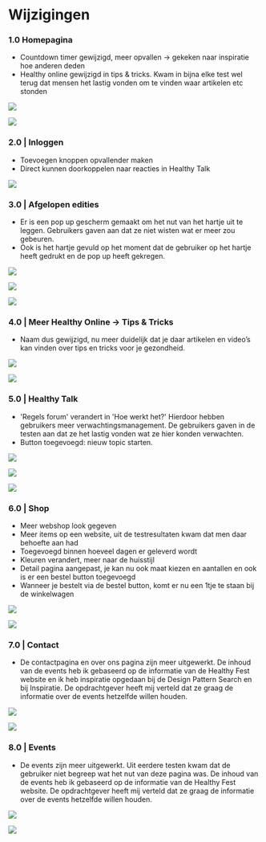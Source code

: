 # Wijzigingen

### 1.0 Homepagina

* Countdown timer gewijzigd, meer opvallen -&gt; gekeken naar inspiratie hoe anderen deden
* Healthy online gewijzigd in tips & tricks. Kwam in bijna elke test wel terug dat mensen het lastig vonden om te vinden waar artikelen etc stonden

![](../../.gitbook/assets/home-1.png)

![](../../.gitbook/assets/home-2.png)

###  2.0 \| Inloggen

* Toevoegen knoppen opvallender maken
* Direct kunnen doorkoppelen naar reacties in Healthy Talk

![](../../.gitbook/assets/mijn-profiel.png)

### 3.0 \| Afgelopen edities

* Er is een pop up gescherm gemaakt om het nut van het hartje uit te leggen. Gebruikers gaven aan dat ze niet wisten wat er meer zou gebeuren.
* Ook is het hartje gevuld op het moment dat de gebruiker op het hartje heeft gedrukt en de pop up heeft gekregen.

![](../../.gitbook/assets/afgeopen-editites-1.png)

![](../../.gitbook/assets/afgelopen-editites-2.png)

![](../../.gitbook/assets/afgelopen-editites-3.png)

### 4.0 \| Meer Healthy Online -&gt; Tips & Tricks 

* Naam dus gewijzigd, nu meer duidelijk dat je daar artikelen en video’s kan vinden over tips en tricks voor je gezondheid.

![](../../.gitbook/assets/tips-en-tricks-1.png)

![](../../.gitbook/assets/tips-en-tricks-2.png)

### 5.0 \| Healthy Talk

* 'Regels forum' verandert in 'Hoe werkt het?' Hierdoor hebben gebruikers meer verwachtingsmanagement. De gebruikers gaven  in de testen aan dat ze het lastig vonden wat ze hier konden verwachten.
* Button toegevoegd: nieuw topic starten.

![](../../.gitbook/assets/healthy-talk-1.png)

![](../../.gitbook/assets/healthy-talk-2.png)

![](../../.gitbook/assets/healthy-talk-3.png)

### 6.0 \| Shop

* Meer webshop look gegeven
* Meer items op een website, uit de testresultaten kwam dat men daar behoefte aan had 
* Toegevoegd binnen hoeveel dagen er geleverd wordt
* Kleuren verandert, meer naar de huisstijl
* Detail pagina aangepast, je kan nu ook maat kiezen en aantallen en ook is er een bestel button toegevoegd
* Wanneer je bestelt via de bestel button, komt er nu een 1tje te staan bij de winkelwagen

![](../../.gitbook/assets/shop-1.png)

![](../../.gitbook/assets/shop-2.png)

### 7.0 \| Contact

* De contactpagina en over ons pagina zijn meer uitgewerkt. De inhoud van de events heb ik gebaseerd op de informatie van de Healthy Fest website en ik heb inspiratie opgedaan bij de Design Pattern Search en bij Inspiratie. De opdrachtgever heeft mij verteld dat ze graag de informatie over de events hetzelfde willen houden. 

![](../../.gitbook/assets/contact-1.png)

![](../../.gitbook/assets/contact-2.png)

###  8.0 \| Events

* De events zijn meer uitgewerkt. Uit eerdere testen kwam dat de gebruiker niet begreep wat het nut  van deze pagina was. De inhoud van de events heb ik gebaseerd op de informatie van de Healthy Fest website. De opdrachtgever heeft mij verteld dat ze graag de informatie over de events hetzelfde willen houden. 

![](../../.gitbook/assets/events-1.png)

![](../../.gitbook/assets/events-2.png)

